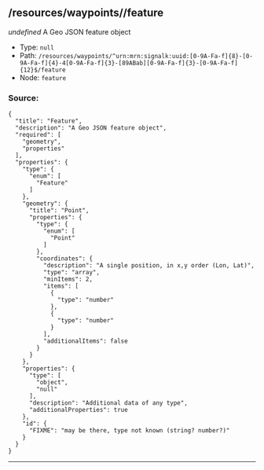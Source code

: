 ## /resources/waypoints/<RegExp>/feature

*undefined*
A Geo JSON feature object

* Type: `null`
* Path: `/resources/waypoints/^urn:mrn:signalk:uuid:[0-9A-Fa-f]{8}-[0-9A-Fa-f]{4}-4[0-9A-Fa-f]{3}-[89ABab][0-9A-Fa-f]{3}-[0-9A-Fa-f]{12}$/feature`
* Node: `feature`

### Source:
```
{
  "title": "Feature",
  "description": "A Geo JSON feature object",
  "required": [
    "geometry",
    "properties"
  ],
  "properties": {
    "type": {
      "enum": [
        "Feature"
      ]
    },
    "geometry": {
      "title": "Point",
      "properties": {
        "type": {
          "enum": [
            "Point"
          ]
        },
        "coordinates": {
          "description": "A single position, in x,y order (Lon, Lat)",
          "type": "array",
          "minItems": 2,
          "items": [
            {
              "type": "number"
            },
            {
              "type": "number"
            }
          ],
          "additionalItems": false
        }
      }
    },
    "properties": {
      "type": [
        "object",
        "null"
      ],
      "description": "Additional data of any type",
      "additionalProperties": true
    },
    "id": {
      "FIXME": "may be there, type not known (string? number?)"
    }
  }
}
```

---
